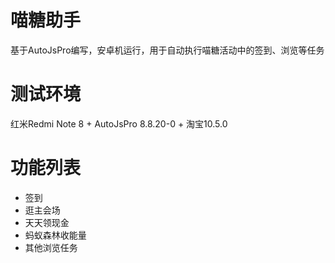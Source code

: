 # 喵糖助手

基于AutoJsPro编写，安卓机运行，用于自动执行喵糖活动中的签到、浏览等任务

# 测试环境

红米Redmi Note 8 + AutoJsPro 8.8.20-0 + 淘宝10.5.0

# 功能列表

* 签到
* 逛主会场
* 天天领现金
* 蚂蚁森林收能量
* 其他浏览任务
